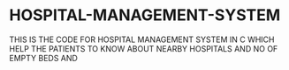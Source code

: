 # HOSPITAL-MANAGEMENT-SYSTEM
THIS IS THE CODE FOR HOSPITAL MANAGEMENT SYSTEM IN C  WHICH HELP THE PATIENTS TO KNOW ABOUT NEARBY HOSPITALS AND NO OF EMPTY BEDS  AND 

